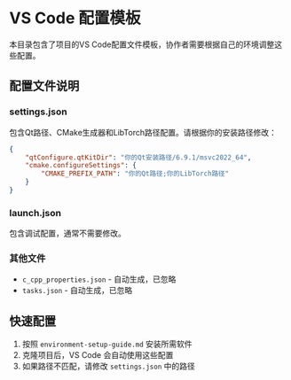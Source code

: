 # VS Code 配置模板

本目录包含了项目的VS Code配置文件模板，协作者需要根据自己的环境调整这些配置。

## 配置文件说明

### settings.json
包含Qt路径、CMake生成器和LibTorch路径配置。请根据你的安装路径修改：

```json
{
    "qtConfigure.qtKitDir": "你的Qt安装路径/6.9.1/msvc2022_64",
    "cmake.configureSettings": {
        "CMAKE_PREFIX_PATH": "你的Qt路径;你的LibTorch路径"
    }
}
```

### launch.json
包含调试配置，通常不需要修改。

### 其他文件
- `c_cpp_properties.json` - 自动生成，已忽略
- `tasks.json` - 自动生成，已忽略

## 快速配置

1. 按照 `environment-setup-guide.md` 安装所需软件
2. 克隆项目后，VS Code 会自动使用这些配置
3. 如果路径不匹配，请修改 `settings.json` 中的路径
